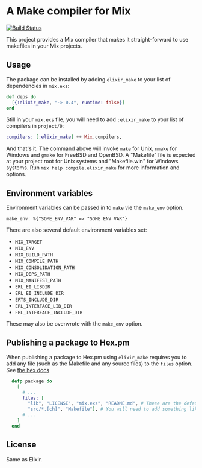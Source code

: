 # A Make compiler for Mix

[![Build Status](https://travis-ci.org/elixir-lang/elixir_make.svg?branch=master)](https://travis-ci.org/elixir-lang/elixir_make)

This project provides a Mix compiler that makes it straight-forward to use makefiles in your Mix projects.

## Usage

The package can be installed by adding `elixir_make` to your list of dependencies in `mix.exs`:

```elixir
def deps do
  [{:elixir_make, "~> 0.4", runtime: false}]
end
```

Still in your `mix.exs` file, you will need to add `:elixir_make` to your list of compilers in `project/0`:

```elixir
compilers: [:elixir_make] ++ Mix.compilers,
```

And that's it. The command above will invoke `make` for Unix, `nmake` for Windows and `gmake` for FreeBSD and OpenBSD. A "Makefile" file is expected at your project root for Unix systems and "Makefile.win" for Windows systems. Run `mix help compile.elixir_make` for more information and options.

## Environment variables
Environment variables can be passed in to `make` vie the `make_env` option.

```
make_env: %{"SOME_ENV_VAR" => "SOME ENV VAR"}
```

There are also several default environment variables set:

* `MIX_TARGET`
* `MIX_ENV`
* `MIX_BUILD_PATH` 
* `MIX_COMPILE_PATH` 
* `MIX_CONSOLIDATION_PATH` 
* `MIX_DEPS_PATH` 
* `MIX_MANIFEST_PATH` 
* `ERL_EI_LIBDIR`
* `ERL_EI_INCLUDE_DIR`
* `ERTS_INCLUDE_DIR`
* `ERL_INTERFACE_LIB_DIR`
* `ERL_INTERFACE_INCLUDE_DIR`

These may also be overwrote with the `make_env` option.

## Publishing a package to Hex.pm

When publishing a package to Hex.pm using `elixir_make` requires you to add
any file (such as the Makefile and any source files) to the `files` option.
See [the hex docs](https://hex.pm/docs/publish#adding-metadata-to-code-classinlinemixexscode)

```elixir
  defp package do
    [
      # ...
      files: [
        "lib", "LICENSE", "mix.exs", "README.md", # These are the default files
        "src/*.[ch]", "Makefile"], # You will need to add something like this.
      # ...
    ]
  end
```

## License

Same as Elixir.
